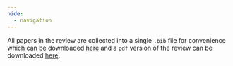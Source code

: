 ```yaml
---
hide:
  - navigation
---
```


All papers in the review are collected into a single `.bib` file for convenience which can be downloaded [here](https://github.com/iml-wg/HEPML-LivingReview/blob/master/HEPML.bib) and a `pdf` version of the review can be downloaded [here](assets/hepml_review.pdf).